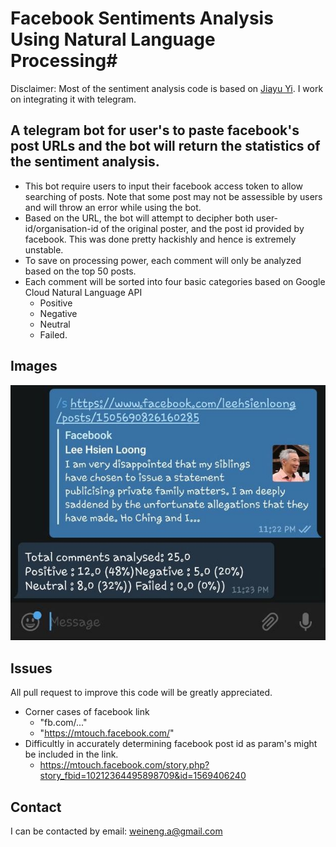 # Facebook Sentiments Analysis Using Natural Language Processing#

Disclaimer: Most of the sentiment analysis code is based on [Jiayu Yi](https://medium.com/google-cloud/sentiment-analysis-of-comments-on-lhls-facebook-page-9db8b3a60eb3). I work on integrating it with telegram.

## A telegram bot for user's to paste facebook's post URLs and the bot will return the statistics of the sentiment analysis.

- This bot require users to input their facebook access token to allow searching of posts. Note that some post may not be assessible by users and will throw an error while using the bot.
- Based on the URL, the bot will attempt to decipher both user-id/organisation-id of the original poster, and the post id provided by facebook. This was done pretty hackishly and hence is extremely unstable.
- To save on processing power, each comment will only be analyzed based on the top 50 posts. 
- Each comment will be sorted into four basic categories based on Google Cloud Natural Language API
  - Positive
  - Negative
  - Neutral
  - Failed.

## Images

![Screenshot](images/ss1.jpg)

## Issues 

All pull request to improve this code will be greatly appreciated.

- Corner cases of facebook link
  - "fb.com/..."
  - "https://mtouch.facebook.com/"
- Difficultly in accurately determining facebook post id as param's might be included in the link.
  - https://mtouch.facebook.com/story.php?story_fbid=10212364495898709&id=1569406240



## Contact

I can be contacted by email: weineng.a@gmail.com

